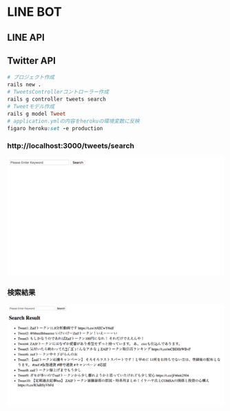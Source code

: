# LINE BOT
## LINE API
## Twitter API
```rb
# プロジェクト作成
rails new .
# TweetsControllerコントローラー作成
rails g controller tweets search
# Tweetモデル作成
rails g model Tweet
# application.ymlの内容をherokuの環境変数に反映
figaro heroku:set -e production
```
### http://localhost:3000/tweets/search
![](public/img/tweet_search.png)
### 検索結果
![](public/img/tweet_result.png)
